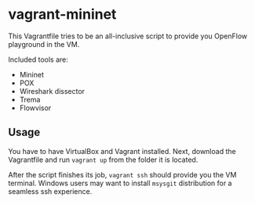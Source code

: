 # vagrant-mininet

This Vagrantfile tries to be an all-inclusive script to provide you
OpenFlow playground in the VM.

Included tools are:

- Mininet
- POX
- Wireshark dissector
- Trema
- Flowvisor

## Usage

You have to have VirtualBox and Vagrant installed. Next, download the
Vagrantfile and run `vagrant up` from the folder it is located.

After the script finishes its job, `vagrant ssh` should provide you the
VM terminal. Windows users may want to install `msysgit` distribution for a
seamless ssh experience.
